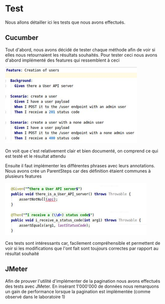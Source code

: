 # Test

Nous allons détailler ici les tests que nous avons effectués.

## Cucumber

Tout d'abord, nous avons décidé de tester chaque méthode afin de voir si elles nous retournaient les résultats souhaités. Pour tester ceci nous avons 
d'abord implémenté des features qui ressemblent à ceci

![](images/feature.JPG)

On voit que c'est relativement clair et bien documenté, on comprend ce qui est testé et le résultat attendu

Ensuite il faut implémenter les différentes phrases avec leurs annotations. Nous avons crée un ParentSteps car des définition étaient communes à
plusieurs features

![](images/common-features.JPG)

Ces tests sont intéressants car, facilement compréhensible et permettent de voir si les modifications que l'ont fait sont toujours correctes par rapport au résultat souhaité

## JMeter
Afin de prouver l'utilité d'implémenter de la pagination nous avons effectués des tests avec JMeter. 
En insérant 1'000'000 de données nous remarquons un gain de performance lorsque la pagination est implémentée (comme observé dans le laboratoire 1)
